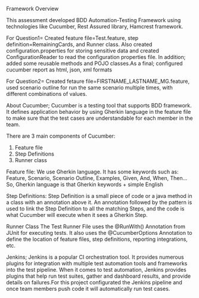 Framework Overview


This assessment developed BDD Automation-Testing Framework using technologies like Cucumber, Rest Assured library, Hamcrest framework.

For Question1= Created feature file=Test.feature, step definition=RemainingCards, and Runner class. Also created configuration.properties for storing sensitive data and created ConfigurationReader to read the configuration properties file. In addition; added some reusable methods and POJO classes.As a final; configured cucumber report as html, json, xml formats

For Question2= Created fetaure file=FIRSTNAME_LASTNAME_MG.feature, used scenario outline for run the same scenario multiple times, with different combinations of values. 


About Cucumber;
Cucumber is a testing tool that supports BDD framework. It defines application behavior by using Gherkin language in the feature file to make sure that the test cases are understandable for each member in the team.

There are 3 main components of Cucumber:
1) Feature file
2) Step Definitions
3) Runner class


Feature file: 
We use Gherkin language.
It has some keywords such as: Feature, Scenario, Scenario Outline, Examples, Given, And, When, Then...
So, Gherkin language is that Gherkin keywords + simple English


Step Definitions:
Step Definition is a small piece of code or a java method in a class with an annotation above it. 
An annotation followed by the pattern is used to link the Step Definition to all the matching Steps, and the code is what Cucumber will execute when it sees a Gherkin Step.


Runner Class
The Test Runner File uses the @RunWith() Annotation from JUnit for executing tests. It also uses the @CucumberOptions Annotation to define the location of feature files, step definitions, reporting integrations, etc.


Jenkins; 
Jenkins is a popular CI orchestration tool. It provides numerous plugins for integration with multiple test automation tools and frameworks into the test pipeline. When it comes to test automation, Jenkins provides plugins that help run test suites, gather and dashboard results, and provide details on failures.For this project configurated the Jenkins pipeline and once team members push code it will automatically run test cases.






